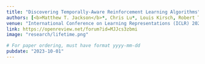 ```yaml
---
title: "Discovering Temporally-Aware Reinforcement Learning Algorithms"
authors: [<b>Matthew T. Jackson</b>*, Chris Lu*, Louis Kirsch, Robert T. Lange, Shimon Whiteson, Jakob N. Foerster]
venue: "International Conference on Learning Representations (ICLR) 2024"
link: https://openreview.net/forum?id=MJJcs3zbmi
image: "research/lifetime.png"

# For paper ordering, must have format yyyy-mm-dd
pubdate: "2023-10-01"
---
```

